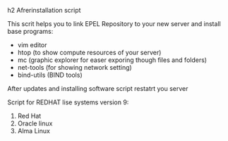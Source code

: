 h2 Afrerinstallation script

This scrit helps you to link EPEL Repository to your new server and install base programs:

- vim editor
- htop (to show compute resources of your server)
- mc (graphic explorer for easer exporing though files and folders)
- net-tools (for showing network setting)
- bind-utils (BIND tools)

After updates and installing software script restatrt you server

Script for REDHAT lise systems version 9:

1. Red Hat
2. Oracle linux
3. Alma Linux
